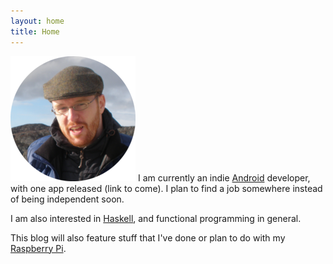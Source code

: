 ```yaml
---
layout: home
title: Home
---
```

![My smiling face!](/img/portrait.png)
I am currently an indie [Android](developer.android.com/) developer, with one app released (link to
come). I plan to find a job somewhere instead of being independent soon.

I am also interested in [Haskell](www.haskell.org), and functional programming
in general.

This blog will also feature stuff that I've done or plan to do with my
[Raspberry Pi](http://raspberrypi.org/).

